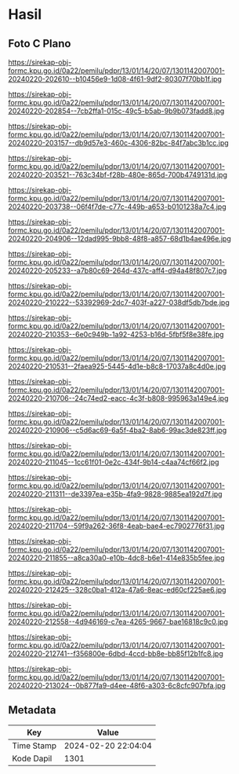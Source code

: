 # Hasil

## Foto C Plano

https://sirekap-obj-formc.kpu.go.id/0a22/pemilu/pdpr/13/01/14/20/07/1301142007001-20240220-202610--b10456e9-1d08-4f61-9df2-80307f70bb1f.jpg

https://sirekap-obj-formc.kpu.go.id/0a22/pemilu/pdpr/13/01/14/20/07/1301142007001-20240220-202854--7cb2ffa1-015c-49c5-b5ab-9b9b073fadd8.jpg

https://sirekap-obj-formc.kpu.go.id/0a22/pemilu/pdpr/13/01/14/20/07/1301142007001-20240220-203157--db9d57e3-460c-4306-82bc-84f7abc3b1cc.jpg

https://sirekap-obj-formc.kpu.go.id/0a22/pemilu/pdpr/13/01/14/20/07/1301142007001-20240220-203521--763c34bf-f28b-480e-865d-700b4749131d.jpg

https://sirekap-obj-formc.kpu.go.id/0a22/pemilu/pdpr/13/01/14/20/07/1301142007001-20240220-203738--06f4f7de-c77c-449b-a653-b0101238a7c4.jpg

https://sirekap-obj-formc.kpu.go.id/0a22/pemilu/pdpr/13/01/14/20/07/1301142007001-20240220-204906--12dad995-9bb8-48f8-a857-68d1b4ae496e.jpg

https://sirekap-obj-formc.kpu.go.id/0a22/pemilu/pdpr/13/01/14/20/07/1301142007001-20240220-205233--a7b80c69-264d-437c-aff4-d94a48f807c7.jpg

https://sirekap-obj-formc.kpu.go.id/0a22/pemilu/pdpr/13/01/14/20/07/1301142007001-20240220-210222--53392969-2dc7-403f-a227-038df5db7bde.jpg

https://sirekap-obj-formc.kpu.go.id/0a22/pemilu/pdpr/13/01/14/20/07/1301142007001-20240220-210353--6e0c949b-1a92-4253-b16d-5fbf5f8e38fe.jpg

https://sirekap-obj-formc.kpu.go.id/0a22/pemilu/pdpr/13/01/14/20/07/1301142007001-20240220-210531--2faea925-5445-4d1e-b8c8-17037a8c4d0e.jpg

https://sirekap-obj-formc.kpu.go.id/0a22/pemilu/pdpr/13/01/14/20/07/1301142007001-20240220-210706--24c74ed2-eacc-4c3f-b808-995963a149e4.jpg

https://sirekap-obj-formc.kpu.go.id/0a22/pemilu/pdpr/13/01/14/20/07/1301142007001-20240220-210906--c5d6ac69-6a5f-4ba2-8ab6-99ac3de823ff.jpg

https://sirekap-obj-formc.kpu.go.id/0a22/pemilu/pdpr/13/01/14/20/07/1301142007001-20240220-211045--1cc61f01-0e2c-434f-9b14-c4aa74cf66f2.jpg

https://sirekap-obj-formc.kpu.go.id/0a22/pemilu/pdpr/13/01/14/20/07/1301142007001-20240220-211311--de3397ea-e35b-4fa9-9828-9885ea192d7f.jpg

https://sirekap-obj-formc.kpu.go.id/0a22/pemilu/pdpr/13/01/14/20/07/1301142007001-20240220-211704--59f9a262-36f8-4eab-bae4-ec7902776f31.jpg

https://sirekap-obj-formc.kpu.go.id/0a22/pemilu/pdpr/13/01/14/20/07/1301142007001-20240220-211855--a8ca30a0-e10b-4dc8-b6e1-414e835b5fee.jpg

https://sirekap-obj-formc.kpu.go.id/0a22/pemilu/pdpr/13/01/14/20/07/1301142007001-20240220-212425--328c0ba1-412a-47a6-8eac-ed60cf225ae6.jpg

https://sirekap-obj-formc.kpu.go.id/0a22/pemilu/pdpr/13/01/14/20/07/1301142007001-20240220-212558--4d946169-c7ea-4265-9667-bae16818c9c0.jpg

https://sirekap-obj-formc.kpu.go.id/0a22/pemilu/pdpr/13/01/14/20/07/1301142007001-20240220-212741--f356800e-6dbd-4ccd-bb8e-bb85f12b1fc8.jpg

https://sirekap-obj-formc.kpu.go.id/0a22/pemilu/pdpr/13/01/14/20/07/1301142007001-20240220-213024--0b877fa9-d4ee-48f6-a303-6c8cfc907bfa.jpg


## Metadata

| Key        | Value               |
| ---------- | ------------------- |
| Time Stamp | 2024-02-20 22:04:04 |
| Kode Dapil | 1301                |



